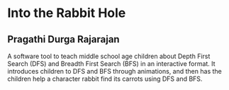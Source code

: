 # Into the Rabbit Hole 
## Pragathi Durga Rajarajan 

A software tool to teach middle school age children about Depth First Search (DFS) and Breadth First Search (BFS) in an interactive format. It introduces children to DFS and BFS through animations, and then has the children help a character rabbit find its carrots using DFS and BFS.   
